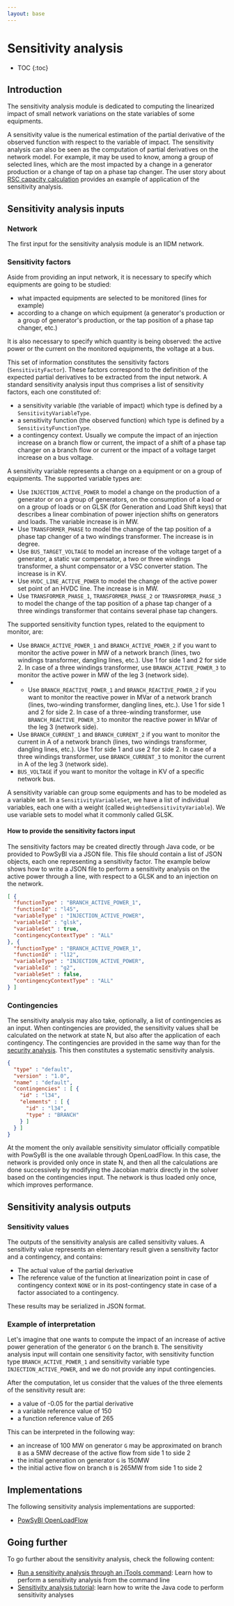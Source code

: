 ```yaml
---
layout: base
---
```


# Sensitivity analysis

* TOC
{:toc}

## Introduction

The sensitivity analysis module is dedicated to computing the linearized impact of small network variations on the state variables of some equipments.

A sensitivity value is the numerical estimation of the partial derivative of the observed function with respect to the variable of impact.
The sensitivity analysis can also be seen as the computation of partial derivatives on the network model.
For example, it may be used to know, among a group of selected lines, which are the most impacted by a change in a generator production or a change of tap on a phase tap changer. The user story about [RSC capacity calculation](../../user/user-stories/capacity_calculation_rsc.md) provides an example of application of the sensitivity analysis.

## Sensitivity analysis inputs

### Network
The first input for the sensitivity analysis module is an IIDM network.

### Sensitivity factors
Aside from providing an input network, it is necessary to specify which equipments are going to be studied:
- what impacted equipments are selected to be monitored (lines for example)
- according to a change on which equipment (a generator's production or a group of generator's production, or the tap position of a phase tap changer, etc.)

It is also necessary to specify which quantity is being observed: the active power or the current on the monitored equipments, the voltage at a bus. 

This set of information constitutes the sensitivity factors (`SensitivityFactor`). These factors correspond to the definition
of the expected partial derivatives to be extracted from the input network.
A standard sensitivity analysis input thus comprises a list of sensitivity factors, each one constituted of:
- a sensitivity variable (the variable of impact) which type is defined by a `SensitivityVariableType`.
- a sensitivity function (the observed function) which type is defined by a `SensitivityFunctionType`.
- a contingency context.
Usually we compute the impact of an injection increase on a branch flow or current, the impact of a shift of a phase tap changer on a branch flow or current or the impact of a voltage target increase on a bus voltage.

A sensitivity variable represents a change on a equipment or on a group of equipments. The supported variable types are:
- Use `INJECTION_ACTIVE_POWER` to model a change on the production of a generator or on a group of generators, on the consumption of a load or on a group of loads or on GLSK (for Generation and Load Shift keys) that describes a linear combination of power injection shifts on generators and loads. The variable increase is in MW.
- Use `TRANSFORMER_PHASE` to model the change of the tap position of a phase tap changer of a two windings transformer. The increase is in degree.
- Use `BUS_TARGET_VOLTAGE` to model an increase of the voltage target of a generator, a static var compensator, a two or three windings transformer, a shunt compensator or a VSC converter station. The increase is in KV.
- Use `HVDC_LINE_ACTIVE_POWER` to model the change of the active power set point of an HVDC line. The increase is in MW.
- Use `TRANSFORMER_PHASE_1`, `TRANSFORMER_PHASE_2` or `TRANSFORMER_PHASE_3` to model the change of the tap position of a phase tap changer of a three windings transformer that contains several phase tap changers.

The supported sensitivity function types, related to the equipment to monitor, are:
- Use `BRANCH_ACTIVE_POWER_1` and `BRANCH_ACTIVE_POWER_2` if you want to monitor the active power in MW of a network branch (lines, two windings transformer, dangling lines, etc.). Use 1 for side 1 and 2 for side 2. In case of a three windings transformer, use `BRANCH_ACTIVE_POWER_3` to monitor the active power in MW of the leg 3 (network side).
- - Use `BRANCH_REACTIVE_POWER_1` and `BRANCH_REACTIVE_POWER_2` if you want to monitor the reactive power in MVar of a network branch (lines, two-winding transformer, dangling lines, etc.). Use 1 for side 1 and 2 for side 2. In case of a three-winding transformer, use `BRANCH_REACTIVE_POWER_3` to monitor the reactive power in MVar of the leg 3 (network side).
- Use `BRANCH_CURRENT_1` and `BRANCH_CURRENT_2` if you want to monitor the current in A of a network branch (lines, two windings transformer, dangling lines, etc.). Use 1 for side 1 and use 2 for side 2. In case of a three windings transformer, use `BRANCH_CURRENT_3` to monitor the current in A of the leg 3 (network side).
- `BUS_VOLTAGE` if you want to monitor the voltage in KV of a specific network bus.

A sensitivity variable can group some equipments and has to be modeled as a variable set. In a `SensitivityVariableSet`, we have a list of individual variables, each one with a weight (called `WeightedSensitivityVariable`). We use variable sets to model what it commonly called GLSK.

#### How to provide the sensitivity factors input

The sensitivity factors may be created directly through Java code, or be provided to PowSyBl via a JSON file. This file should contain a list of JSON objects, each one representing a sensitivity factor. The example below shows how to write a JSON file to perform a sensitivity analysis on the active power through a line, with respect to a GLSK and to an injection on the network.

```json
[ {
  "functionType" : "BRANCH_ACTIVE_POWER_1",
  "functionId" : "l45",
  "variableType" : "INJECTION_ACTIVE_POWER",
  "variableId" : "glsk",
  "variableSet" : true,
  "contingencyContextType" : "ALL"
}, {
  "functionType" : "BRANCH_ACTIVE_POWER_1",
  "functionId" : "l12",
  "variableType" : "INJECTION_ACTIVE_POWER",
  "variableId" : "g2",
  "variableSet" : false,
  "contingencyContextType" : "ALL"
} ]
```

### Contingencies
The sensitivity analysis may also take, optionally, a list of contingencies as an input. When contingencies are provided, the sensitivity values
shall be calculated on the network at state N, but also after the application of each contingency. The contingencies are provided in the same way than for the [security analysis](../securityanalysis/index.md/). This then constitutes a systematic sensitivity analysis.

```json
{
  "type" : "default",
  "version" : "1.0",
  "name" : "default",
  "contingencies" : [ {
    "id" : "l34",
    "elements" : [ {
      "id" : "l34",
      "type" : "BRANCH"
    } ]
  } ]
}
```

At the moment the only available sensitivity simulator officially compatible with PowSyBl is the one available through OpenLoadFlow. In this case, the network is provided only once in state N, and then all the calculations are done successively by modifying the Jacobian matrix directly in the solver based on the contingencies input. The network is thus loaded only once, which improves performance.

## Sensitivity analysis outputs

### Sensitivity values
The outputs of the sensitivity analysis are called sensitivity values. A sensitivity value represents an elementary result given a sensitivity factor and a contingency, and contains:
- The actual value of the partial derivative
- The reference value of the function at linearization point in case of contingency context `NONE` or in its post-contingency state in case of a factor associated to a contingency.

These results may be serialized in JSON format.

### Example of interpretation
Let's imagine that one wants to compute the impact of an increase of active power generation of the 
generator `G` on the branch `B`. The sensitivity analysis input will contain one sensitivity factor, with sensitivity function type `BRANCH_ACTIVE_POWER_1` and sensitivity variable type `INJECTION_ACTIVE_POWER`, and we do not provide any input contingencies.

After the computation, let us consider that the values of the three elements of the sensitivity result are:
- a value of -0.05 for the partial derivative
- a variable reference value of 150
- a function reference value of 265

This can be interpreted in the following way:
- an increase of 100 MW on generator `G` may be approximated on branch `B` as a 5MW decrease of the active flow from side 1 to side 2 
- the initial generation on generator `G` is 150MW
- the initial active flow on branch `B` is 265MW from side 1 to side 2
 
## Implementations

The following sensitivity analysis implementations are supported:
- [PowSyBl OpenLoadFlow](openlf.md)

## Going further

To go further about the sensitivity analysis, check the following content:
- [Run a sensitivity analysis through an iTools command](../../user/itools/sensitivity-computation.md): Learn how to perform a sensitivity analysis from the command line 
- [Sensitivity analysis tutorial](/../../developer/tutorials/sensitivity-analysis.md): learn how to write the Java code to perform sensitivity analyses
